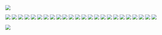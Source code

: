 <img src="https://64.media.tumblr.com/fc86a72ba360623d100a9c3afc58b41e/6473f135e50907aa-e4/s500x750/82903350af2c013bf46ae88b97fa0bc7443eccd5.gifv">

<img src="https://64.media.tumblr.com/cc062383ae259a2777cd3297d56a75b9/0b404a7df1ca6abd-26/s100x200/4aafc9e548d7a505286602c997c8fdc0e92a9b0d.gifv"/> <img src="https://64.media.tumblr.com/2d6a4dbed7e20effecb9d3aab86d3dee/0b404a7df1ca6abd-ba/s100x200/081927128f0bdcb87f07f13cfc6234ab96e2718d.gifv"> <img src="https://64.media.tumblr.com/17aff7524c789cdfdf70617b0c16262d/ca97eef3152f39fb-5a/s100x200/9d355556908446014951ea825961c48e72c8e287.pnj"> <img src="https://64.media.tumblr.com/8b7a0c5855c42f2925474a056c1f63d3/98c31fb27f01a822-a2/s100x200/19324c87b766718327b20b2af5b1b1c4d3d3079b.pnj"> <img src="https://64.media.tumblr.com/49c69335bcb5244aaca684783cb83411/33482cf83af8f0c3-dc/s100x200/ee13f1cbcb184a7672647c3cd8e8bcc0bfaa3071.gifv"> <img src="https://64.media.tumblr.com/7727558d37aa33a0f5cfe7511de21197/0ff738aae3bed445-ee/s100x200/85a5ff883c53274a4cf31a196ca1aac56afcc2eb.pnj"> <img src="https://64.media.tumblr.com/2bb3dbb5b41a0bffa285ecb19d0d4cf8/4d437c297503682b-87/s100x200/d96a6f52c86a6991440a81b618939354c9c9a65e.pnj"> <img src="https://images-wixmp-ed30a86b8c4ca887773594c2.wixmp.com/f/0ac9bf74-c0bf-4512-9bcc-9f446728ab5c/d2fu3xa-9c91b78b-b146-4221-a461-13d5d3dbf28d.png?token=eyJ0eXAiOiJKV1QiLCJhbGciOiJIUzI1NiJ9.eyJzdWIiOiJ1cm46YXBwOjdlMGQxODg5ODIyNjQzNzNhNWYwZDQxNWVhMGQyNmUwIiwiaXNzIjoidXJuOmFwcDo3ZTBkMTg4OTgyMjY0MzczYTVmMGQ0MTVlYTBkMjZlMCIsIm9iaiI6W1t7InBhdGgiOiJcL2ZcLzBhYzliZjc0LWMwYmYtNDUxMi05YmNjLTlmNDQ2NzI4YWI1Y1wvZDJmdTN4YS05YzkxYjc4Yi1iMTQ2LTQyMjEtYTQ2MS0xM2Q1ZDNkYmYyOGQucG5nIn1dXSwiYXVkIjpbInVybjpzZXJ2aWNlOmZpbGUuZG93bmxvYWQiXX0.b7zVHPyC_wo7C3OQz65qk_3psIv9Kj7Zr_YXCLy3Ga8"> <img src="https://images-wixmp-ed30a86b8c4ca887773594c2.wixmp.com/f/0ac9bf74-c0bf-4512-9bcc-9f446728ab5c/d2fixdl-2be53dd0-606b-4b38-b962-1132be95d534.png?token=eyJ0eXAiOiJKV1QiLCJhbGciOiJIUzI1NiJ9.eyJzdWIiOiJ1cm46YXBwOjdlMGQxODg5ODIyNjQzNzNhNWYwZDQxNWVhMGQyNmUwIiwiaXNzIjoidXJuOmFwcDo3ZTBkMTg4OTgyMjY0MzczYTVmMGQ0MTVlYTBkMjZlMCIsIm9iaiI6W1t7InBhdGgiOiJcL2ZcLzBhYzliZjc0LWMwYmYtNDUxMi05YmNjLTlmNDQ2NzI4YWI1Y1wvZDJmaXhkbC0yYmU1M2RkMC02MDZiLTRiMzgtYjk2Mi0xMTMyYmU5NWQ1MzQucG5nIn1dXSwiYXVkIjpbInVybjpzZXJ2aWNlOmZpbGUuZG93bmxvYWQiXX0.TtNSnEuTEE44MrSgUk3bCrzXvw_baIFzb9xk0hI8bKc"> <img src="https://images-wixmp-ed30a86b8c4ca887773594c2.wixmp.com/f/cd6f4a62-6aaf-486a-93dc-530b77c7bb1c/d32omik-631c92d7-9259-43b2-ab5b-a3670c39cbf9.png?token=eyJ0eXAiOiJKV1QiLCJhbGciOiJIUzI1NiJ9.eyJzdWIiOiJ1cm46YXBwOjdlMGQxODg5ODIyNjQzNzNhNWYwZDQxNWVhMGQyNmUwIiwiaXNzIjoidXJuOmFwcDo3ZTBkMTg4OTgyMjY0MzczYTVmMGQ0MTVlYTBkMjZlMCIsIm9iaiI6W1t7InBhdGgiOiJcL2ZcL2NkNmY0YTYyLTZhYWYtNDg2YS05M2RjLTUzMGI3N2M3YmIxY1wvZDMyb21pay02MzFjOTJkNy05MjU5LTQzYjItYWI1Yi1hMzY3MGMzOWNiZjkucG5nIn1dXSwiYXVkIjpbInVybjpzZXJ2aWNlOmZpbGUuZG93bmxvYWQiXX0.Q3QGp_TMYUYfmBEseqgTqWrJ-A0TxIHyUwo5Um85_xU"> <img src="https://images-wixmp-ed30a86b8c4ca887773594c2.wixmp.com/f/ba1a7171-d7b8-4567-b10e-c96f7a2cf2d1/d2mnfuc-3f1cb866-6ae8-45ff-a498-3a59c3958f9d.png?token=eyJ0eXAiOiJKV1QiLCJhbGciOiJIUzI1NiJ9.eyJzdWIiOiJ1cm46YXBwOjdlMGQxODg5ODIyNjQzNzNhNWYwZDQxNWVhMGQyNmUwIiwiaXNzIjoidXJuOmFwcDo3ZTBkMTg4OTgyMjY0MzczYTVmMGQ0MTVlYTBkMjZlMCIsIm9iaiI6W1t7InBhdGgiOiJcL2ZcL2JhMWE3MTcxLWQ3YjgtNDU2Ny1iMTBlLWM5NmY3YTJjZjJkMVwvZDJtbmZ1Yy0zZjFjYjg2Ni02YWU4LTQ1ZmYtYTQ5OC0zYTU5YzM5NThmOWQucG5nIn1dXSwiYXVkIjpbInVybjpzZXJ2aWNlOmZpbGUuZG93bmxvYWQiXX0.4kXOuYVWB0GNx0tTOey8Zi9KR4zTLez0Yr1iAnHKK0s"> <img src="https://images-wixmp-ed30a86b8c4ca887773594c2.wixmp.com/f/b8ff6c3d-69a0-4c41-8687-b1b3e6930adc/d34iv44-a45e26a6-5fc2-48d1-a2e9-5cf62b26258c.gif?token=eyJ0eXAiOiJKV1QiLCJhbGciOiJIUzI1NiJ9.eyJzdWIiOiJ1cm46YXBwOjdlMGQxODg5ODIyNjQzNzNhNWYwZDQxNWVhMGQyNmUwIiwiaXNzIjoidXJuOmFwcDo3ZTBkMTg4OTgyMjY0MzczYTVmMGQ0MTVlYTBkMjZlMCIsIm9iaiI6W1t7InBhdGgiOiJcL2ZcL2I4ZmY2YzNkLTY5YTAtNGM0MS04Njg3LWIxYjNlNjkzMGFkY1wvZDM0aXY0NC1hNDVlMjZhNi01ZmMyLTQ4ZDEtYTJlOS01Y2Y2MmIyNjI1OGMuZ2lmIn1dXSwiYXVkIjpbInVybjpzZXJ2aWNlOmZpbGUuZG93bmxvYWQiXX0.PBjPQKsQOfXsHssElNrVmvY1NVTG8hRGaKeJ41Ok5E8"> <img src="https://images-wixmp-ed30a86b8c4ca887773594c2.wixmp.com/f/b8ff6c3d-69a0-4c41-8687-b1b3e6930adc/d3003xf-00eb166d-e966-4300-8605-ce808d2f9dc2.gif?token=eyJ0eXAiOiJKV1QiLCJhbGciOiJIUzI1NiJ9.eyJzdWIiOiJ1cm46YXBwOjdlMGQxODg5ODIyNjQzNzNhNWYwZDQxNWVhMGQyNmUwIiwiaXNzIjoidXJuOmFwcDo3ZTBkMTg4OTgyMjY0MzczYTVmMGQ0MTVlYTBkMjZlMCIsIm9iaiI6W1t7InBhdGgiOiJcL2ZcL2I4ZmY2YzNkLTY5YTAtNGM0MS04Njg3LWIxYjNlNjkzMGFkY1wvZDMwMDN4Zi0wMGViMTY2ZC1lOTY2LTQzMDAtODYwNS1jZTgwOGQyZjlkYzIuZ2lmIn1dXSwiYXVkIjpbInVybjpzZXJ2aWNlOmZpbGUuZG93bmxvYWQiXX0.NUjCaDJVJkwng3Oo0X92d0kt1Mw6LsExdxNoOH29auA"> <img src="https://images-wixmp-ed30a86b8c4ca887773594c2.wixmp.com/f/a2c00a7e-8a64-4d3e-a875-cd4c5ab696c0/d81q3yf-156b952c-a293-4b04-bdb8-863973d016a1.png?token=eyJ0eXAiOiJKV1QiLCJhbGciOiJIUzI1NiJ9.eyJzdWIiOiJ1cm46YXBwOjdlMGQxODg5ODIyNjQzNzNhNWYwZDQxNWVhMGQyNmUwIiwiaXNzIjoidXJuOmFwcDo3ZTBkMTg4OTgyMjY0MzczYTVmMGQ0MTVlYTBkMjZlMCIsIm9iaiI6W1t7InBhdGgiOiJcL2ZcL2EyYzAwYTdlLThhNjQtNGQzZS1hODc1LWNkNGM1YWI2OTZjMFwvZDgxcTN5Zi0xNTZiOTUyYy1hMjkzLTRiMDQtYmRiOC04NjM5NzNkMDE2YTEucG5nIn1dXSwiYXVkIjpbInVybjpzZXJ2aWNlOmZpbGUuZG93bmxvYWQiXX0.-DE3FdvSlYYRsPX2S9gWq-oMnNsFhHCZCb6J5HH1kE0"> <img src="https://images-wixmp-ed30a86b8c4ca887773594c2.wixmp.com/f/0ac9bf74-c0bf-4512-9bcc-9f446728ab5c/d2fve41-f5240e23-8eb0-4c1c-811c-453fd4819cc0.gif?token=eyJ0eXAiOiJKV1QiLCJhbGciOiJIUzI1NiJ9.eyJzdWIiOiJ1cm46YXBwOjdlMGQxODg5ODIyNjQzNzNhNWYwZDQxNWVhMGQyNmUwIiwiaXNzIjoidXJuOmFwcDo3ZTBkMTg4OTgyMjY0MzczYTVmMGQ0MTVlYTBkMjZlMCIsIm9iaiI6W1t7InBhdGgiOiJcL2ZcLzBhYzliZjc0LWMwYmYtNDUxMi05YmNjLTlmNDQ2NzI4YWI1Y1wvZDJmdmU0MS1mNTI0MGUyMy04ZWIwLTRjMWMtODExYy00NTNmZDQ4MTljYzAuZ2lmIn1dXSwiYXVkIjpbInVybjpzZXJ2aWNlOmZpbGUuZG93bmxvYWQiXX0.hr5NDhbge1VXGDCA2mkwRmhpSU0hgMadT-KIOmKOv08"> <img src="https://images-wixmp-ed30a86b8c4ca887773594c2.wixmp.com/f/1263f136-1b6c-41f1-b97f-b8bc67bbf273/d7h0kqn-edc4b749-c295-4dfd-a02c-581080e021b0.gif?token=eyJ0eXAiOiJKV1QiLCJhbGciOiJIUzI1NiJ9.eyJzdWIiOiJ1cm46YXBwOjdlMGQxODg5ODIyNjQzNzNhNWYwZDQxNWVhMGQyNmUwIiwiaXNzIjoidXJuOmFwcDo3ZTBkMTg4OTgyMjY0MzczYTVmMGQ0MTVlYTBkMjZlMCIsIm9iaiI6W1t7InBhdGgiOiJcL2ZcLzEyNjNmMTM2LTFiNmMtNDFmMS1iOTdmLWI4YmM2N2JiZjI3M1wvZDdoMGtxbi1lZGM0Yjc0OS1jMjk1LTRkZmQtYTAyYy01ODEwODBlMDIxYjAuZ2lmIn1dXSwiYXVkIjpbInVybjpzZXJ2aWNlOmZpbGUuZG93bmxvYWQiXX0.jhoRE8l7sT5CXhNYbtD3kO1U1CjBbW_Jn3Wfd68c61M"> <img src="https://images-wixmp-ed30a86b8c4ca887773594c2.wixmp.com/f/1263f136-1b6c-41f1-b97f-b8bc67bbf273/d745dql-b657656e-cefa-491c-92cd-48156dfcd3bf.gif?token=eyJ0eXAiOiJKV1QiLCJhbGciOiJIUzI1NiJ9.eyJzdWIiOiJ1cm46YXBwOjdlMGQxODg5ODIyNjQzNzNhNWYwZDQxNWVhMGQyNmUwIiwiaXNzIjoidXJuOmFwcDo3ZTBkMTg4OTgyMjY0MzczYTVmMGQ0MTVlYTBkMjZlMCIsIm9iaiI6W1t7InBhdGgiOiJcL2ZcLzEyNjNmMTM2LTFiNmMtNDFmMS1iOTdmLWI4YmM2N2JiZjI3M1wvZDc0NWRxbC1iNjU3NjU2ZS1jZWZhLTQ5MWMtOTJjZC00ODE1NmRmY2QzYmYuZ2lmIn1dXSwiYXVkIjpbInVybjpzZXJ2aWNlOmZpbGUuZG93bmxvYWQiXX0.Q8MIn5sfEBt9diZzH-Pqjq93WaT8KCUSAimJi1o4POk"> <img src="https://images-wixmp-ed30a86b8c4ca887773594c2.wixmp.com/f/0707c910-076f-4376-b6fa-61aae4d4be55/dfq36e2-a30d6c54-6d94-4162-9acd-67459791a495.png/v1/fill/w_99,h_56/lapfox_stamp___tqbf_by_saturnzquark_dfq36e2-fullview.png?token=eyJ0eXAiOiJKV1QiLCJhbGciOiJIUzI1NiJ9.eyJzdWIiOiJ1cm46YXBwOjdlMGQxODg5ODIyNjQzNzNhNWYwZDQxNWVhMGQyNmUwIiwiaXNzIjoidXJuOmFwcDo3ZTBkMTg4OTgyMjY0MzczYTVmMGQ0MTVlYTBkMjZlMCIsIm9iaiI6W1t7ImhlaWdodCI6Ijw9NTYiLCJwYXRoIjoiXC9mXC8wNzA3YzkxMC0wNzZmLTQzNzYtYjZmYS02MWFhZTRkNGJlNTVcL2RmcTM2ZTItYTMwZDZjNTQtNmQ5NC00MTYyLTlhY2QtNjc0NTk3OTFhNDk1LnBuZyIsIndpZHRoIjoiPD05OSJ9XV0sImF1ZCI6WyJ1cm46c2VydmljZTppbWFnZS5vcGVyYXRpb25zIl19.bYyNF2aDi2Gyg6yl3_KRpM1rvoUUnmWaZjSiOFcici8"> <img src="https://images-wixmp-ed30a86b8c4ca887773594c2.wixmp.com/f/b6b32f43-2068-4c1e-b997-af16d761296e/d7gsvcy-472b12ca-984c-4192-9f29-4da44d6cbbe9.png/v1/fill/w_99,h_56,q_80,strp/watgbs___wadanohara_fan_stamp_01_by_whitenoize_d7gsvcy-fullview.jpg?token=eyJ0eXAiOiJKV1QiLCJhbGciOiJIUzI1NiJ9.eyJzdWIiOiJ1cm46YXBwOjdlMGQxODg5ODIyNjQzNzNhNWYwZDQxNWVhMGQyNmUwIiwiaXNzIjoidXJuOmFwcDo3ZTBkMTg4OTgyMjY0MzczYTVmMGQ0MTVlYTBkMjZlMCIsIm9iaiI6W1t7ImhlaWdodCI6Ijw9NTYiLCJwYXRoIjoiXC9mXC9iNmIzMmY0My0yMDY4LTRjMWUtYjk5Ny1hZjE2ZDc2MTI5NmVcL2Q3Z3N2Y3ktNDcyYjEyY2EtOTg0Yy00MTkyLTlmMjktNGRhNDRkNmNiYmU5LnBuZyIsIndpZHRoIjoiPD05OSJ9XV0sImF1ZCI6WyJ1cm46c2VydmljZTppbWFnZS5vcGVyYXRpb25zIl19.IpwXiKeVCwbdb5F3_txDP5Bxll0XeAkER2dMTSSWFDc"> <img src="https://images-wixmp-ed30a86b8c4ca887773594c2.wixmp.com/f/d780868d-9d4e-453b-8090-3388ccb478b6/d9wd0a3-ba3df628-88cd-4cce-b548-a55c2b9a9c96.png/v1/fill/w_99,h_56/eticalb_by_gizaira_d9wd0a3-fullview.png?token=eyJ0eXAiOiJKV1QiLCJhbGciOiJIUzI1NiJ9.eyJzdWIiOiJ1cm46YXBwOjdlMGQxODg5ODIyNjQzNzNhNWYwZDQxNWVhMGQyNmUwIiwiaXNzIjoidXJuOmFwcDo3ZTBkMTg4OTgyMjY0MzczYTVmMGQ0MTVlYTBkMjZlMCIsIm9iaiI6W1t7ImhlaWdodCI6Ijw9NTYiLCJwYXRoIjoiXC9mXC9kNzgwODY4ZC05ZDRlLTQ1M2ItODA5MC0zMzg4Y2NiNDc4YjZcL2Q5d2QwYTMtYmEzZGY2MjgtODhjZC00Y2NlLWI1NDgtYTU1YzJiOWE5Yzk2LnBuZyIsIndpZHRoIjoiPD05OSJ9XV0sImF1ZCI6WyJ1cm46c2VydmljZTppbWFnZS5vcGVyYXRpb25zIl19.kAjWOsg4qIzWfXnUlxXo6hZWzpPeBHDQH5V2FW5m4O4"> <img src="https://images-wixmp-ed30a86b8c4ca887773594c2.wixmp.com/f/b14c77e0-8e91-40b4-9210-60e308384c51/da6ftmx-00f87c8c-dec7-44e7-a013-843e7308a613.png/v1/fill/w_99,h_56/shirogane_funamusea_stamp_by_character__stamps_da6ftmx-fullview.png?token=eyJ0eXAiOiJKV1QiLCJhbGciOiJIUzI1NiJ9.eyJzdWIiOiJ1cm46YXBwOjdlMGQxODg5ODIyNjQzNzNhNWYwZDQxNWVhMGQyNmUwIiwiaXNzIjoidXJuOmFwcDo3ZTBkMTg4OTgyMjY0MzczYTVmMGQ0MTVlYTBkMjZlMCIsIm9iaiI6W1t7ImhlaWdodCI6Ijw9NTYiLCJwYXRoIjoiXC9mXC9iMTRjNzdlMC04ZTkxLTQwYjQtOTIxMC02MGUzMDgzODRjNTFcL2RhNmZ0bXgtMDBmODdjOGMtZGVjNy00NGU3LWEwMTMtODQzZTczMDhhNjEzLnBuZyIsIndpZHRoIjoiPD05OSJ9XV0sImF1ZCI6WyJ1cm46c2VydmljZTppbWFnZS5vcGVyYXRpb25zIl19.40yt5srRJjy4Epi5V4FK8ZNtKZ1TsdxGq1SfmeYESWo"> <img src="https://images-wixmp-ed30a86b8c4ca887773594c2.wixmp.com/f/b4820004-6d57-4a29-aa29-c77f02c96045/dd0kwjg-2b1e4dbe-3390-424d-9b18-1621236039f7.png/v1/fill/w_99,h_57/polandball_stamp__f2u__by_f0rk_l0rd_dd0kwjg-fullview.png?token=eyJ0eXAiOiJKV1QiLCJhbGciOiJIUzI1NiJ9.eyJzdWIiOiJ1cm46YXBwOjdlMGQxODg5ODIyNjQzNzNhNWYwZDQxNWVhMGQyNmUwIiwiaXNzIjoidXJuOmFwcDo3ZTBkMTg4OTgyMjY0MzczYTVmMGQ0MTVlYTBkMjZlMCIsIm9iaiI6W1t7ImhlaWdodCI6Ijw9NTciLCJwYXRoIjoiXC9mXC9iNDgyMDAwNC02ZDU3LTRhMjktYWEyOS1jNzdmMDJjOTYwNDVcL2RkMGt3amctMmIxZTRkYmUtMzM5MC00MjRkLTliMTgtMTYyMTIzNjAzOWY3LnBuZyIsIndpZHRoIjoiPD05OSJ9XV0sImF1ZCI6WyJ1cm46c2VydmljZTppbWFnZS5vcGVyYXRpb25zIl19.6sQG3qN2tJqrsLLMmpz0OiE6eTInGFW54oZo6L26myc"> <img src="https://images-wixmp-ed30a86b8c4ca887773594c2.wixmp.com/f/0ac9bf74-c0bf-4512-9bcc-9f446728ab5c/d2lk9vf-ce466d3f-031d-485b-afb8-e86c18f86678.png/v1/fill/w_99,h_56/aph__i_love_feliks_stamp_by_chibikaede_d2lk9vf-fullview.png?token=eyJ0eXAiOiJKV1QiLCJhbGciOiJIUzI1NiJ9.eyJzdWIiOiJ1cm46YXBwOjdlMGQxODg5ODIyNjQzNzNhNWYwZDQxNWVhMGQyNmUwIiwiaXNzIjoidXJuOmFwcDo3ZTBkMTg4OTgyMjY0MzczYTVmMGQ0MTVlYTBkMjZlMCIsIm9iaiI6W1t7ImhlaWdodCI6Ijw9NTYiLCJwYXRoIjoiXC9mXC8wYWM5YmY3NC1jMGJmLTQ1MTItOWJjYy05ZjQ0NjcyOGFiNWNcL2QybGs5dmYtY2U0NjZkM2YtMDMxZC00ODViLWFmYjgtZTg2YzE4Zjg2Njc4LnBuZyIsIndpZHRoIjoiPD05OSJ9XV0sImF1ZCI6WyJ1cm46c2VydmljZTppbWFnZS5vcGVyYXRpb25zIl19._BJc8nCcDPiSOiv_6RGWHMjVBQP4bVyS7qz9siIllR0"> <img src="https://images-wixmp-ed30a86b8c4ca887773594c2.wixmp.com/f/1263f136-1b6c-41f1-b97f-b8bc67bbf273/d7z1pk3-b7d84a14-d9a5-400f-98f7-2aa352f8c327.png/v1/fill/w_99,h_56/hetalia_hungary___stamp_by_world_wide_shipping_d7z1pk3-fullview.png?token=eyJ0eXAiOiJKV1QiLCJhbGciOiJIUzI1NiJ9.eyJzdWIiOiJ1cm46YXBwOjdlMGQxODg5ODIyNjQzNzNhNWYwZDQxNWVhMGQyNmUwIiwiaXNzIjoidXJuOmFwcDo3ZTBkMTg4OTgyMjY0MzczYTVmMGQ0MTVlYTBkMjZlMCIsIm9iaiI6W1t7ImhlaWdodCI6Ijw9NTYiLCJwYXRoIjoiXC9mXC8xMjYzZjEzNi0xYjZjLTQxZjEtYjk3Zi1iOGJjNjdiYmYyNzNcL2Q3ejFwazMtYjdkODRhMTQtZDlhNS00MDBmLTk4ZjctMmFhMzUyZjhjMzI3LnBuZyIsIndpZHRoIjoiPD05OSJ9XV0sImF1ZCI6WyJ1cm46c2VydmljZTppbWFnZS5vcGVyYXRpb25zIl19.SZK39J7wg4ZJxfsJOdV8BM3_avVufdHRIE9niACdRak">

<img src="https://64.media.tumblr.com/1bdb1676a18693986bf4ff0d87f33213/16c2214f73493141-58/s1280x1920/a490f622ec6807d57b675bf03b4d40eccb4ef8b3.pnj">
